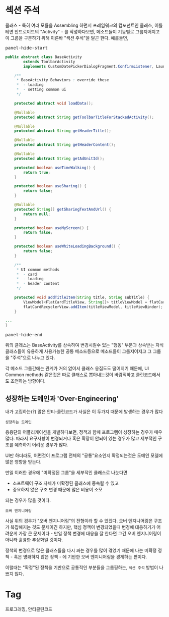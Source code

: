 섹션 주석
=======

클래스 - 특히 여러 모듈을 Assembling 하면서 프레임워크의 컴포넌트인 클래스, 이를테면 안드로이드의 "Activity" - 를 작성하다보면, 메소드들이 기능별로 그룹지어지고 이 그룹을 구분하기 위해 이른바 "섹션 주석"을 달곤 한다. 예를들면,

<pre>panel-hide-start</pre>

```java
public abstract class BaseActivity
        extends ToolbarActivity
        implements CustomDatePickerDialogFragment.ConfirmListener, LaunchingPresenter.View {

    /**
     * BaseActivity Behaviors : override these
     *  - loading
     *  - setting common ui
     */

    protected abstract void loadData();

    @Nullable
    protected abstract String getToolbarTitleForStackedActivity();

    @Nullable
    protected abstract String getHeaderTitle();

    @Nullable
    protected abstract String getHeaderContent();

    @Nullable
    protected abstract String getAdUnitId();

    protected boolean useTimeWalking() {
        return true;
    }

    protected boolean useSharing() {
        return false;
    }

    @Nullable
    protected String[] getSharingTextAndUrl() {
        return null;
    }

    protected boolean useMyScreen() {
        return false;
    }

    protected boolean useWhiteLoadingBackground() {
        return false;
    }

    /**
     * UI common methods
     *  - card
     *  - loading
     *  - header content
     */

    protected void addTitleItem(String title, String subTitle) {
        ViewModel<FlatCardTitleView, String[]> titleViewModel = flatCardRecyclerView.makeTitleViewModel(title, subTitle);
        flatCardRecyclerView.addItem(titleViewModel, titleViewBinder);
    }

...
}
```

<pre>panel-hide-end</pre>

<script src="https://gist.github.com/poksion/c36d55cf0a5acc28dbf22eaae9fb2403.js"></script>

위의 클래스는 BaseActivity를 상속하여 변경시킬수 있는 "행동" 부분과 상속받는 자식 클래스들이 유용하게 사용가능한 공통 메소드등으로 메소드들이 그룹지어지고 그 그룹을 "주석"으로 나누고 있다.

각 메소드 그룹간에는 관계가 거의 없어서 클래스 응집도도 떨어지기 때문에, UI Common methods 같은것은 따로 클래스로 뽑아내는것이 바람직하고 클린코드에서도 조언하는 방향이다.

## 성장하는 도메인과 'Over-Engineering'

내가 고집하는(?) 많은 안티-클린코드가 사실은 이 두가지 때문에 발생하는 경우가 많다

```
성장하는 도메인
```

응용단의 어플리케이션을 개발하다보면, 정책과 함께 프로그램이 성장하는 경우가 매우 많다. 따라서 요구사항이 변경되거나 혹은 확장이 안되어 있는 경우가 많고 세부적인 구조를 예측하기 어려운 경우가 많다.

UI만 하더라도, 어떤것이 프로그램 전체의 "공통"요소인지 확정되는것은 도메인 모델에 많은 영향을 받는다.

만일 이러한 경우에 "미확정된 그룹"을 세부적인 클래스로 나눈다면

 * 소프트웨어 구조 자체가 미확정된 클래스에 종속될 수 있고
 * 중요하지 않은 구조 변경 때문에 많은 비용이 소모

되는 경우가 많을 것이다.

```
오버 엔지니어링
``` 

사실 위의 경우가 "오버 엔지니어링"의 전형이라 할 수 있겠다. 오버 엔지니어링은 구조가 복잡해지는 것도 문제이긴 하지만, 핵심 정책이 변경되었을때 변경에 대응하기가 어려운게 가장 큰 문제이다 - 만일 정책 변경에 대응을 잘 한다면 그건 오버 엔지니어링이 아니라 훌륭한 추상화일 것이다.

정책의 변경으로 많은 클래스들을 다시 짜는 경우를 많이 겪었기 때문에 나는 미확정 정책 - 혹은 명쾌하지 않은 정책 - 에 기반한 오버 엔지니어링을 경계하는 편이다.

이럴때는 "확정"된 정책을 기반으로 공통적인 부분들을 그룹핑하는, ``섹션 주석`` 방법이 나쁘지 않다.

Tag
====
프로그래밍, 안티클린코드
